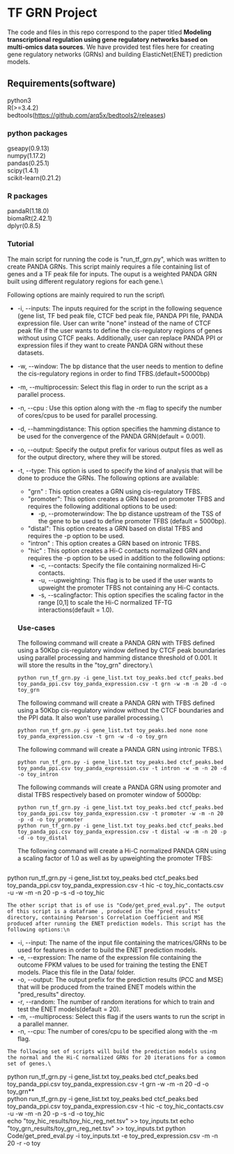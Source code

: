 # TF GRN Project
The code and files in this repo correspond to the paper titled **Modeling transcriptional regulation using gene regulatory networks based on multi-omics data sources**. We have provided test files here for creating gene regulatory networks (GRNs) and building ElasticNet(ENET) prediction models. 

## Requirements(software)
python3\
R(>=3.4.2)\
bedtools(https://github.com/arq5x/bedtools2/releases)

### python packages
gseapy(0.9.13)\
numpy(1.17.2)\
pandas(0.25.1)\
scipy(1.4.1)\
scikit-learn(0.21.2)

### R packages
pandaR(1.18.0)\
biomaRt(2.42.1)\
dplyr(0.8.5)

### Tutorial
The main script for running the code is "run_tf_grn.py", which was written to create PANDA GRNs. This script mainly requires a file containing list of genes and a TF peak file for inputs. The ouput is a weighted PANDA GRN built using different regulatory regions for each gene.\

Following options are mainly required to run the script\
* -i, --inputs: The inputs required for the script in the following sequence (gene list, TF bed peak file, CTCF bed peak file, PANDA PPI file, PANDA expression file. User can write "none" instead of the name of CTCF peak file if the user wants to define the cis-regulatory regions of genes without using CTCF peaks. Additionally, user can replace PANDA PPI or expression files  if they want to create PANDA GRN without these datasets. 
* -w, --window: The bp distance that the user needs to mention to define the cis-regulatory regions in order to find TFBS.(default=50000bp)
* -m, --multiprocessin: Select this flag in order to run the script as a parallel process. 
* -n, --cpu : Use this option along with the -m flag to specify the number of cores/cpus to be used for parallel processing.
* -d, --hammingdistance: This option specifies the hamming distance to be used for the convergence of the PANDA GRN(default = 0.001). 
* -o, --output: Specify the output prefix for various output files as well as for the output directory, where they will be stored. 
* -t, --type: This option is used to specify the kind of analysis that will be done to produce the GRNs. The following options are available:
    * "grn" : This option creates a GRN using cis-regulatory TFBS. 
    * "promoter": This option creates a GRN based on promoter TFBS and requires the following additional options to be used:
        * -p, --promoterwindow: The bp distance upstream of the TSS of the gene to be used to define promoter TFBS (default = 5000bp). 
    * "distal": This option creates a GRN based on distal TFBS and requires the -p option to be used.  
    * "intron" : This option creates a GRN based on intronic TFBS. 
    * "hic" : This option creates a Hi-C contacts normalized GRN and requires the -p option to be used in addition to the following options:
        * -c, --contacts: Specify the file containing normalized Hi-C contacts.
        * -u, --upweighting: This flag is to be used if the user wants to upweight the promoter TFBS not containing any Hi-C contacts. 
        * -s, --scalingfactor: This option specifies the scaling factor in the range [0,1] to scale the Hi-C normalized TF-TG interactions(default = 1.0). 
        
  ### Use-cases
  The following command will create a PANDA GRN with TFBS defined using a 50Kbp cis-regulatory window defined by CTCF peak boundaries using parallel processing and hamming distance threshold of 0.001. It will store the results in the "toy_grn" directory.\
  ```
  python run_tf_grn.py -i gene_list.txt toy_peaks.bed ctcf_peaks.bed toy_panda_ppi.csv toy_panda_expression.csv -t grn -w -m -n 20 -d -o toy_grn
  ```
  
  The following command will create a PANDA GRN with TFBS defined using a 50Kbp cis-regulatory window without the CTCF boundaries and the PPI data. It also won't use parallel processing.\
  ```
  python run_tf_grn.py -i gene_list.txt toy_peaks.bed none none toy_panda_expression.csv -t grn -w -d -o toy_grn
  ```
  The following command will create a PANDA GRN using intronic TFBS.\
  ```
  python run_tf_grn.py -i gene_list.txt toy_peaks.bed ctcf_peaks.bed toy_panda_ppi.csv toy_panda_expression.csv -t intron -w -m -n 20 -d -o toy_intron
  ```
  The following commands will create a PANDA GRN using promoter and distal TFBS respectively based on promoter window of 5000bp:
  ```
  python run_tf_grn.py -i gene_list.txt toy_peaks.bed ctcf_peaks.bed toy_panda_ppi.csv toy_panda_expression.csv -t promoter -w -m -n 20 -p -d -o toy_promoter
  python run_tf_grn.py -i gene_list.txt toy_peaks.bed ctcf_peaks.bed toy_panda_ppi.csv toy_panda_expression.csv -t distal -w -m -n 20 -p -d -o toy_distal
  ```
  The following command will create a Hi-C normalized PANDA GRN using a scaling factor of 1.0 as well as by upweighting the promoter TFBS:
  ```
 python run_tf_grn.py -i gene_list.txt toy_peaks.bed ctcf_peaks.bed toy_panda_ppi.csv toy_panda_expression.csv -t hic -c toy_hic_contacts.csv -u -w -m -n 20 -p -s -d -o toy_hic
  ```
  The other script that is of use is "Code/get_pred_eval.py". The output of this script is a dataframe , produced in the "pred_results" directory, containing Pearson's Correlation Coefficient and MSE produced after running the ENET prediction models. This script has the following options:\n
  ```
  * -i, --input: The name of the input file containing the matrices/GRNs to be used for features in order to build the ENET prediction models. 
  * -e, --expression: The name of the expression file containing the outcome FPKM values to be used for training the testing the ENET models. Place this file in the Data/ folder. 
  * -o, --output: The output prefix for the prediction results (PCC and MSE) that will be produced from the trained ENET models within the "pred_results" directoy. 
  * -r, --random: The number of random iterations for which to train and test the ENET models(default = 20). 
  * -m, --multiprocess: Select this flag if the users wants to run the script in a parallel manner. 
  * -n, --cpu: The number of cores/cpu to be specified along with the -m flag. 
  ```
  The following set of scripts will build the prediction models using the normal and the Hi-C normalized GRNs for 20 iterations for a common set of genes.\
  ```
  python run_tf_grn.py -i gene_list.txt toy_peaks.bed ctcf_peaks.bed toy_panda_ppi.csv toy_panda_expression.csv -t grn -w -m -n 20 -d -o toy_grn**\
  python run_tf_grn.py -i gene_list.txt toy_peaks.bed ctcf_peaks.bed toy_panda_ppi.csv toy_panda_expression.csv -t hic -c toy_hic_contacts.csv -u -w -m -n 20 -p -s -d -o toy_hic\
  echo "toy_hic_results/toy_hic_reg_net.tsv" >> toy_inputs.txt
  echo "toy_grn_results/toy_grn_reg_net.tsv" >> toy_inputs.txt
  python Code/get_pred_eval.py -i toy_inputs.txt -e toy_pred_expression.csv -m -n 20 -r -o toy
  ```
  
  
  
  
